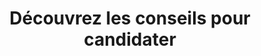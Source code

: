 ---
layout: offres-emploi_index
title: Découvrez les conseils pour candidater
tab4: true
description: Adressez-vous à plus de 10 000+ designers, développeurs, artistes et créateurs. Si vous êtes à la recherche de talents, c'est une bonne place pour en trouver.
text-twtr : (Ͼ˳Ͽ)..!!! En train d'explorer les conseils emploi de @MagduWebdesign.
permalink: /candidater/
intro: Pour que votre candidature à une offre d'emploi fasse la différence et vous permettent de passer les premières étapes d'un recrutement, inspirez-vous de ces quelques conseils et astuces.
---